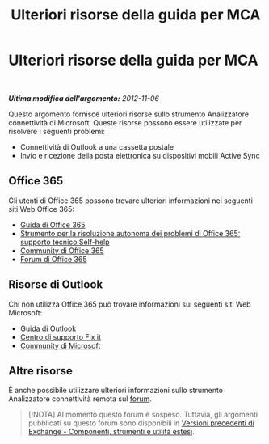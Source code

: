 ﻿---
title: Ulteriori risorse della guida per MCA
TOCTitle: Ulteriori risorse della guida per MCA
ms:assetid: 60986c3f-3118-47ff-9c22-0e884532f99c
ms:mtpsurl: https://technet.microsoft.com/it-it/library/JJ863251(v=EXCHG.80)
ms:contentKeyID: 50553809
ms.date: 10/25/2013
mtps_version: v=EXCHG.80
_tocRel: dd439364(v=exchg.80)/toc.json
ms.translationtype: HT
---

# Ulteriori risorse della guida per MCA

 

_**Ultima modifica dell'argomento:** 2012-11-06_

Questo argomento fornisce ulteriori risorse sullo strumento Analizzatore connettività di Microsoft. Queste risorse possono essere utilizzate per risolvere i seguenti problemi:

  - Connettività di Outlook a una cassetta postale  
  - Invio e ricezione della posta elettronica su dispositivi mobili Active Sync  

## Office 365

Gli utenti di Office 365 possono trovare ulteriori informazioni nei seguenti siti Web Office 365:

  - [Guida di Office 365](http://onlinehelp.microsoft.com/it-it/office365-smallbusinesses/default.aspx)  
  - [Strumento per la risoluzione autonoma dei problemi di Office 365: supporto tecnico Self-help](http://community.office365.com/it-it/p/troubleshooting.aspx)  
  - [Community di Office 365](http://community.office365.com/it-it/default.aspx)  
  - [Forum di Office 365](http://community.office365.com/it-it/forums/default.aspx)  

## Risorse di Outlook

Chi non utilizza Office 365 può trovare informazioni sui seguenti siti Web Microsoft:

  - [Guida di Outlook](http://office.microsoft.com/it-it/outlook-help)  
  - [Centro di supporto Fix it](http://support.microsoft.com/fixit/)  
  - [Community di Microsoft](http://answers.microsoft.com/it-it?auth=1)  

## Altre risorse

È anche possibile utilizzare ulteriori informazioni sullo strumento Analizzatore connettività remota sul [forum](http://social.technet.microsoft.com/forums/it-it/exrca/threads).


> [!NOTA]
> Al momento questo forum è sospeso. Tuttavia, gli argomenti pubblicati su questo forum sono disponibili in <A href="http://social.technet.microsoft.com/forums/it-it/exchangesvr3rdpartyappslegacy">Versioni precedenti di Exchange - Componenti, strumenti e utilità estesi</A>.


